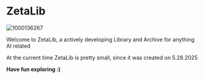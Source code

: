 # ZetaLib

![1000136267](https://github.com/user-attachments/assets/e077fb25-fba8-490d-b665-1744b7c932be)


Welcome to ZetaLib, a actively developing Library and Archive for anything AI related

At the current time ZetaLib is pretty small, since it was created on 5.28.2025

**Have fun exploring :)**
